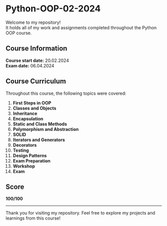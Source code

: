 # Python-OOP-02-2024

Welcome to my repository! \
It holds all of my work and assignments completed throughout the Python OOP course.

## Course Information

**Course start date:** 20.02.2024 \
**Exam date:** 06.04.2024

## Course Curriculum

Throughout this course, the following topics were covered:

1. **First Steps in OOP**
2. **Classes and Objects**
3. **Inheritance**
4. **Encapsulation**
5. **Static and Class Methods**
6. **Polymorphism and Abstraction**
7. **SOLID**
8. **Iterators and Generators**
9. **Decorators**
10. **Testing**
11. **Design Patterns**
12. **Exam Preparation**
13. **Workshop**
14. **Exam**

## Score

**100/100**

---

Thank you for visiting my repository. Feel free to explore my projects and learnings from this course!
